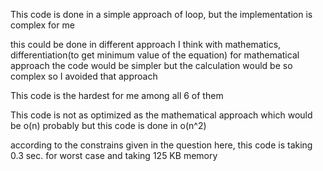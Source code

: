 This code is done in a simple approach of loop, but the implementation is complex for me

this could be done in different approach I think with mathematics, differentiation(to get minimum value of the equation)
for mathematical approach the code would be simpler but the calculation would be so complex so I avoided that approach 

This code is the hardest for me among all 6 of them

This code is not as optimized as the mathematical approach which would be o(n) probably but this code is done in o(n^2)

according to the constrains  given in the question here, this code is taking 0.3 sec. for worst case and taking 125 KB memory
